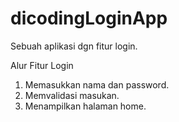 # dicodingLoginApp
Sebuah aplikasi dgn fitur login.

Alur Fitur Login
1. Memasukkan nama dan password.
2. Memvalidasi masukan.
3. Menampilkan halaman home.
